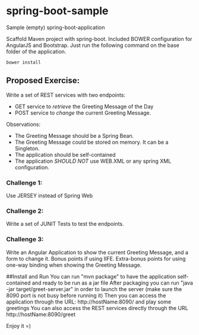 # spring-boot-sample
Sample (empty) spring-boot-application

Scaffold Maven project with spring-boot. Included BOWER configuration for AngularJS and Bootstrap. Just run the following command on the base folder of the application.

    bower install

## Proposed Exercise:
Write a set of REST services with two endpoints:

* GET service to *retrieve* the Greeting Message of the Day
* POST service to *change* the current Greeting Message.

Observations:
* The Greeting Message should be a Spring Bean.
* The Greeting Message could be stored on memory. It can be a Singleton. 
* The application should be self-contained
* The application *SHOULD NOT* use WEB.XML or any spring XML configuration.

### Challenge 1:
Use JERSEY instead of Spring Web

### Challenge 2:
Write a set of JUNIT Tests to test the endpoints.

### Challenge 3:
Write an Angular Application to show the current Greeting Message, and a form to change it. Bonus points if using IIFE. 
Extra-bonus points for using one-way binding when showing the Greeting Message.


##Install and Run
You can run "mvn package" to have the application self-contained and ready to be run as a jar file
After packaging you can run "java -jar target/greet-server.jar" in order to launch the server (make sure the 8090 port is not busy before running it)
Then you can access the application through the URL: http://hostName:8090/ and play some greetings
You can also access the REST services directly through the URL http://hostName:8090/greet

Enjoy it =)
